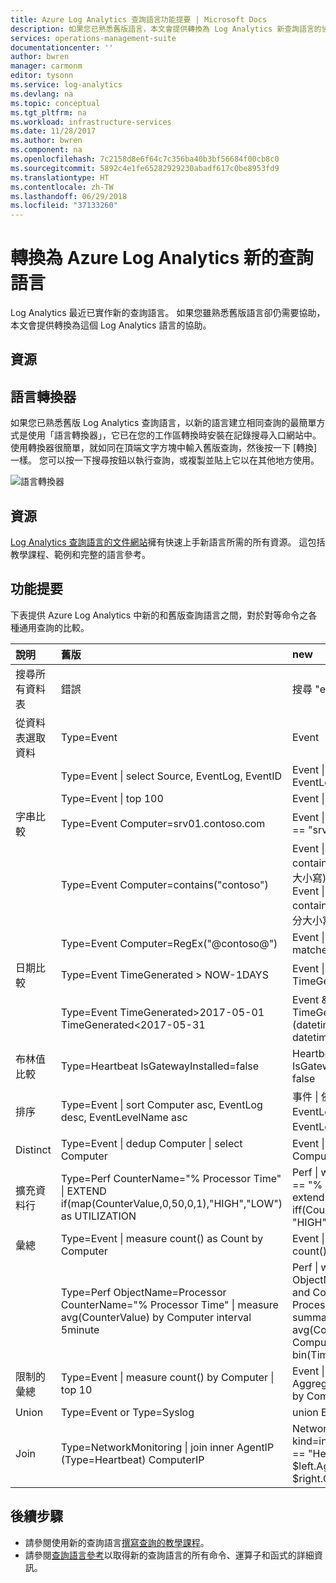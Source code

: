 ```yaml
---
title: Azure Log Analytics 查詢語言功能提要 | Microsoft Docs
description: 如果您已熟悉舊版語言，本文會提供轉換為 Log Analytics 新查詢語言的協助。
services: operations-management-suite
documentationcenter: ''
author: bwren
manager: carmonm
editor: tysonn
ms.service: log-analytics
ms.devlang: na
ms.topic: conceptual
ms.tgt_pltfrm: na
ms.workload: infrastructure-services
ms.date: 11/28/2017
ms.author: bwren
ms.component: na
ms.openlocfilehash: 7c2158d8e6f64c7c356ba40b3bf56684f00cb8c0
ms.sourcegitcommit: 5892c4e1fe65282929230abadf617c0be8953fd9
ms.translationtype: HT
ms.contentlocale: zh-TW
ms.lasthandoff: 06/29/2018
ms.locfileid: "37133260"
---
```

# <a name="transitioning-to-azure-log-analytics-new-query-language"></a>轉換為 Azure Log Analytics 新的查詢語言
Log Analytics 最近已實作新的查詢語言。  如果您雖熟悉舊版語言卻仍需要協助，本文會提供轉換為這個 Log Analytics 語言的協助。

## <a name="resources"></a>資源


## <a name="language-converter"></a>語言轉換器

如果您已熟悉舊版 Log Analytics 查詢語言，以新的語言建立相同查詢的最簡單方式是使用「語言轉換器」，它已在您的工作區轉換時安裝在記錄搜尋入口網站中。  使用轉換器很簡單，就如同在頂端文字方塊中輸入舊版查詢，然後按一下 [轉換] 一樣。  您可以按一下搜尋按鈕以執行查詢，或複製並貼上它以在其他地方使用。

![語言轉換器](media/log-analytics-log-search-upgrade/language-converter.png)


## <a name="resources"></a>資源
[Log Analytics 查詢語言的文件網站](https://docs.loganalytics.io)擁有快速上手新語言所需的所有資源。  這包括教學課程、範例和完整的語言參考。


## <a name="cheat-sheet"></a>功能提要

下表提供 Azure Log Analytics 中新的和舊版查詢語言之間，對於對等命令之各種通用查詢的比較。

| 說明 | 舊版 | new |
|:--|:--|:--|
| 搜尋所有資料表      | 錯誤 | 搜尋 "error" (不區分大小寫) |
| 從資料表選取資料 | Type=Event |  Event |
|                        | Type=Event &#124; select Source, EventLog, EventID | Event &#124; project Source, EventLog, EventID |
|                        | Type=Event &#124; top 100 | Event &#124; take 100 |
| 字串比較      | Type=Event Computer=srv01.contoso.com   | Event &#124; where Computer == "srv01.contoso.com" |
|                        | Type=Event Computer=contains("contoso") | Event &#124; where Computer contains "contoso" (不區分大小寫)<br>Event &#124; where Computer contains_cs "Contoso" (區分大小寫) |
|                        | Type=Event Computer=RegEx("\@contoso@")  | Event &#124; where Computer matches regex ".*contoso*" |
| 日期比較        | Type=Event TimeGenerated > NOW-1DAYS | Event &#124; where TimeGenerated > ago(1d) |
|                        | Type=Event TimeGenerated>2017-05-01 TimeGenerated<2017-05-31 | Event &amp;#124; where TimeGenerated between (datetime(2017-05-01) . datetime(2017-05-31)) |
| 布林值比較     | Type=Heartbeat IsGatewayInstalled=false  | Heartbeat \| where IsGatewayInstalled == false |
| 排序                   | Type=Event &#124; sort Computer asc, EventLog desc, EventLevelName asc | 事件 \| 依 Computer asc、EventLog desc、EventLevelName asc 排序 |
| Distinct               | Type=Event &#124; dedup Computer \| select Computer | Event &#124; summarize by Computer, EventLog |
| 擴充資料行         | Type=Perf CounterName="% Processor Time" &#124; EXTEND if(map(CounterValue,0,50,0,1),"HIGH","LOW") as UTILIZATION | Perf &#124; where CounterName == "% Processor Time" \| extend Utilization = iff(CounterValue > 50, "HIGH", "LOW") |
| 彙總            | Type=Event &#124; measure count() as Count by Computer | Event &#124; summarize Count = count() by Computer |
|                                | Type=Perf ObjectName=Processor CounterName="% Processor Time" &#124; measure avg(CounterValue) by Computer interval 5minute | Perf &#124; where ObjectName=="Processor" and CounterName=="% Processor Time" &#124; summarize avg(CounterValue) by Computer, bin(TimeGenerated, 5min) |
| 限制的彙總 | Type=Event &#124; measure count() by Computer &#124; top 10 | Event &#124; summarize AggregatedValue = count() by Computer &#124; limit 10 |
| Union                  | Type=Event or Type=Syslog | union Event, Syslog |
| Join                   | Type=NetworkMonitoring &#124; join inner AgentIP (Type=Heartbeat) ComputerIP | NetworkMonitoring &#124; join kind=inner (search Type == "Heartbeat") on $left.AgentIP == $right.ComputerIP |



## <a name="next-steps"></a>後續步驟
- 請參閱使用新的查詢語言[撰寫查詢的教學課程](https://go.microsoft.com/fwlink/?linkid=856078)。
- 請參閱[查詢語言參考](https://go.microsoft.com/fwlink/?linkid=856079)以取得新的查詢語言的所有命令、運算子和函式的詳細資訊。  
